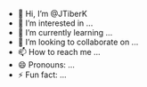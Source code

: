 - 👋 Hi, I’m @JTiberK
- 👀 I’m interested in ...
- 🌱 I’m currently learning ...
- 💞️ I’m looking to collaborate on ...
- 📫 How to reach me ...
- 😄 Pronouns: ...
- ⚡ Fun fact: ...

<!---
JTiberK/JTiberK is a ✨ special ✨ repository because its `README.md` (this file) appears on your GitHub profile.
You can click the Preview link to take a look at your changes.
--->
